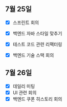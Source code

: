 ## 7월 25일

- [x] 스프린트 회의
- [x] 백엔드 자바 스타일 맞추기
- [x] 테스트 코드 관련 리팩터링
- [x] 백엔드 기술 스택 회의



## 7월 26일

- [x] 데일리 미팅
- [x] UI 관련 회의
- [x] 백엔드 쿠폰 히스토리 회의